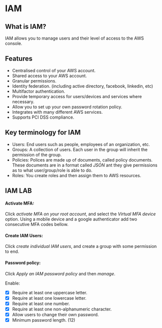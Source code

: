# IAM
## What is IAM?

IAM allows you to manage users and their level of access to the AWS console.

## Features

- Centralised control of your AWS account.
- Shared access to your AWS account.
- Granular permissions.
- Identity federation. (including active directory, facebook, linkedin, etc)
- Multifactor authentication.
- Provide temporary access for users/devices and services where necessary.
- Allow you to set up your own password rotation policy.
- Integrates with many different AWS services.
- Supports PCI DSS compliance.

## Key terminology for IAM

- Users: End users such as people, employees of an organization, etc.
- Groups: A collection of users. Each user in the group will inherit the permission of the group.
- Policies: Polices are made up of documents, called policy documents. These documents are in a format called *JSON* ant they give permissions as to what user/group/role is able to do.
- Roles: You create roles and then assign them to AWS resources.

## IAM LAB
#### Activate MFA:

Click *activate MFA on your root account*, and select the *Virtual MFA device* option. Using a mobile device and a google authenticator add two consecutive MFA codes bellow.

#### Create IAM Users:

Click *create individual IAM users*, and create a group with some permission to end.

#### Password policy:

Click *Apply an IAM password policy* and then *manage*.

Enable:

- [x] Require at least one uppercase letter.
- [x] Require at least one lowercase letter.
- [x] Require at least one number.
- [x] Require at least one non-alphanumeric character.
- [x] Allow users to change their own password.
- [x] Minimum password length. (12)